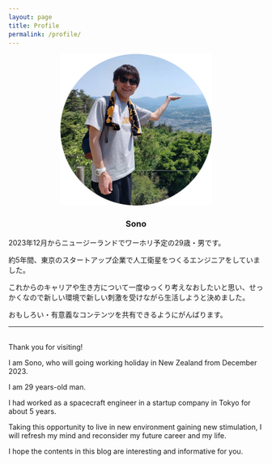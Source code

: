```yaml
---
layout: page
title: Profile
permalink: /profile/
---
```


<div style="text-align: center">
    <img src="../image/bio_circle.png" width="300"><br/>
    <h3>Sono</h3>
</div>


2023年12月からニュージーランドでワーホリ予定の29歳・男です。

約5年間、東京のスタートアップ企業で人工衛星をつくるエンジニアをしていました。

これからのキャリアや生き方について一度ゆっくり考えなおしたいと思い、せっかくなので新しい環境で新しい刺激を受けながら生活しようと決めました。

おもしろい・有意義なコンテンツを共有できるようにがんばります。

---

<br/>Thank you for visiting!

I am Sono, who will going working holiday in New Zealand from December 2023.

I am 29 years-old man.

I had worked as a spacecraft engineer in a startup company in Tokyo for about 5 years.

Taking this opportunity to live in new environment gaining new stimulation, I will refresh my mind and reconsider my future career and my life.

I hope the contents in this blog are interesting and informative for you.

